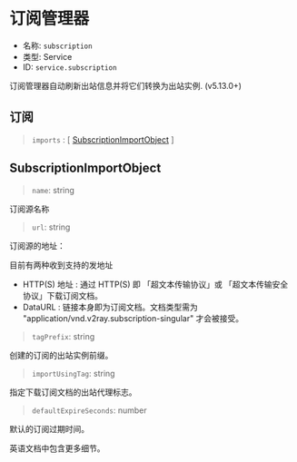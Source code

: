 # 订阅管理器
* 名称: `subscription`
* 类型: Service
* ID: `service.subscription`

订阅管理器自动刷新出站信息并将它们转换为出站实例. (v5.13.0+)

## 订阅
> `imports` : [ [SubscriptionImportObject](#subscriptionimportobject) ]

## SubscriptionImportObject

> `name`: string

订阅源名称

> `url`: string

订阅源的地址：

目前有两种收到支持的发地址
- HTTP(S) 地址 : 通过 HTTP(S) 即  「超文本传输协议」或 「超文本传输安全协议」下载订阅文档。
- DataURL : 链接本身即为订阅文档。文档类型需为 "application/vnd.v2ray.subscription-singular" 才会被接受。

> `tagPrefix`: string

创建的订阅的出站实例前缀。

> `importUsingTag`: string

指定下载订阅文档的出站代理标志。

> `defaultExpireSeconds`: number

默认的订阅过期时间。

英语文档中包含更多细节。
